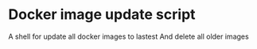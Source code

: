 # Docker image update script
A shell for update all docker images to lastest
And delete all older images
